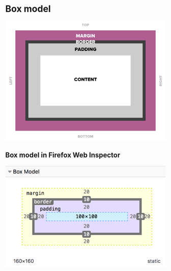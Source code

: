 # Box model

![Box model](images/box-model.png)

## Box model in Firefox Web Inspector
![Screenshot of the box model in Firefox Web Inspector](images/box-model-firefox.png)
